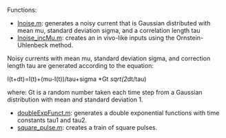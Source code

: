 Functions:

- [Inoise.m](Inoise.m): generates a noisy current that is Gaussian distributed with mean mu, standard deviation sigma, and a correlation length tau
- [Inoise_incMu.m](Inoise_incMu.m): creates an in vivo-like inputs using the Ornstein-Uhlenbeck method.

Noisy currents with mean mu, standard deviation sigma, and correction length tau are generated according to the equation:

 I(t+dt)=I(t)+(mu-I(t))/tau+sigma *Gt *sqrt(2*dt/tau)
 
where: Gt is a random number taken each time step from a Gaussian distribution with mean and standard deviation 1.

- [doubleExpFunct.m](doubleExpFunct.m): generates a double exponential functions with time constants tau1 and tau2.
- [square_pulse.m](square_pulse.m): creates a train of square pulses.
